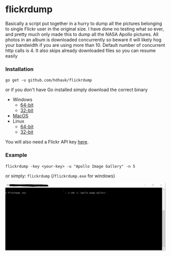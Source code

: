 # flickrdump

Basically a script put together in a hurry to dump all the pictures belonging to single Flickr user in the original size. I have done no testing what so ever, and pretty much only made this to dump all the NASA Apollo pictures. All photos in an album is downloaded concurrently so beware it will likely hog your bandwidth if you are using more than 10. Default number of concurrent http calls is 4. It also skips already downloaded files so you can resume easily

### Installation
```
go get -u github.com/hdhauk/flickrdump
```
or if you don't have Go installed simply download the correct binary
* Windows
  * [64-bit](./bin/flickrdump_windows_amd64.exe)
  * [32-bit](./bin/flickrdump_windows_386.exe)
* [MacOS](./bin/flickrdump_darwin_amd64)
* Linux
  * [64-bit](./bin/flickrdump_linux_amd64)
  * [32-bit](./bin/flickrdump_linux_386)

You will also need a Flickr API key [here](https://www.flickr.com/services/api/misc.api_keys.html).

### Example
```
flickrdump -key <your-key> -u "Apollo Image Gallery" -n 5
```
or simply: `flickrdump` (/`flickrdump.exe` for windows)

![](screencap.gif)
